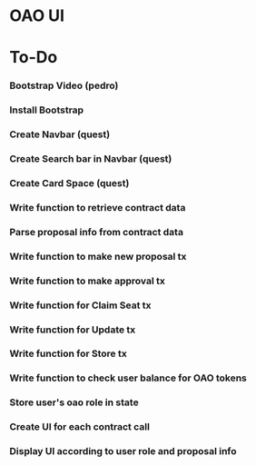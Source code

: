 # OAO UI

# To-Do

### Bootstrap Video (pedro)

### Install Bootstrap

### Create Navbar (quest)

### Create Search bar in Navbar (quest)

### Create Card Space (quest)

### Write function to retrieve contract data

### Parse proposal info from contract data

### Write function to make new proposal tx

### Write function to make approval tx

### Write function for Claim Seat tx

### Write function for Update tx

### Write function for Store tx

### Write function to check user balance for OAO tokens

### Store user's oao role in state

### Create UI for each contract call

### Display UI according to user role and proposal info
